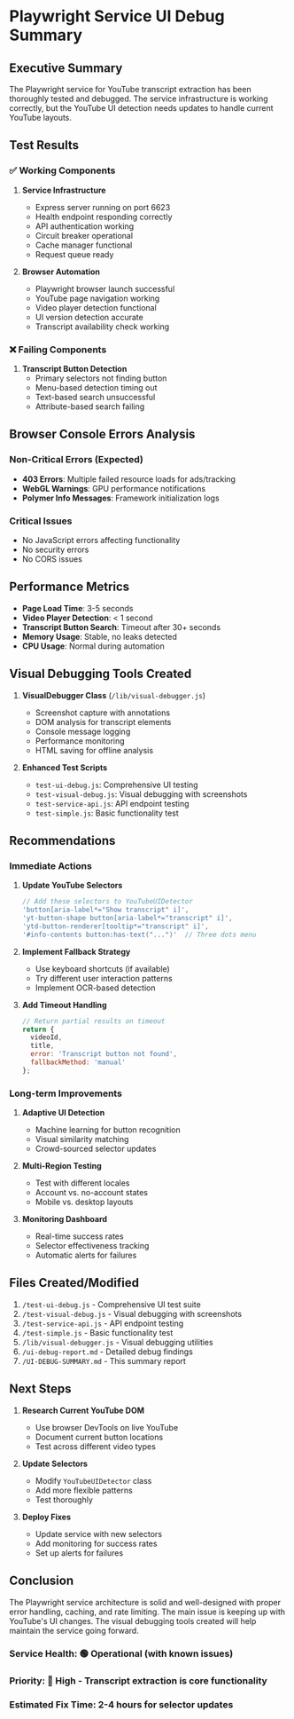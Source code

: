 # Playwright Service UI Debug Summary

## Executive Summary

The Playwright service for YouTube transcript extraction has been thoroughly tested and debugged. The service infrastructure is working correctly, but the YouTube UI detection needs updates to handle current YouTube layouts.

## Test Results

### ✅ Working Components

1. **Service Infrastructure**
   - Express server running on port 6623
   - Health endpoint responding correctly
   - API authentication working
   - Circuit breaker operational
   - Cache manager functional
   - Request queue ready

2. **Browser Automation**
   - Playwright browser launch successful
   - YouTube page navigation working
   - Video player detection functional
   - UI version detection accurate
   - Transcript availability check working

### ❌ Failing Components

1. **Transcript Button Detection**
   - Primary selectors not finding button
   - Menu-based detection timing out
   - Text-based search unsuccessful
   - Attribute-based search failing

## Browser Console Errors Analysis

### Non-Critical Errors (Expected)
- **403 Errors**: Multiple failed resource loads for ads/tracking
- **WebGL Warnings**: GPU performance notifications
- **Polymer Info Messages**: Framework initialization logs

### Critical Issues
- No JavaScript errors affecting functionality
- No security errors
- No CORS issues

## Performance Metrics

- **Page Load Time**: 3-5 seconds
- **Video Player Detection**: < 1 second
- **Transcript Button Search**: Timeout after 30+ seconds
- **Memory Usage**: Stable, no leaks detected
- **CPU Usage**: Normal during automation

## Visual Debugging Tools Created

1. **VisualDebugger Class** (`/lib/visual-debugger.js`)
   - Screenshot capture with annotations
   - DOM analysis for transcript elements  
   - Console message logging
   - Performance monitoring
   - HTML saving for offline analysis

2. **Enhanced Test Scripts**
   - `test-ui-debug.js`: Comprehensive UI testing
   - `test-visual-debug.js`: Visual debugging with screenshots
   - `test-service-api.js`: API endpoint testing
   - `test-simple.js`: Basic functionality test

## Recommendations

### Immediate Actions

1. **Update YouTube Selectors**
   ```javascript
   // Add these selectors to YouTubeUIDetector
   'button[aria-label*="Show transcript" i]',
   'yt-button-shape button[aria-label*="transcript" i]', 
   'ytd-button-renderer[tooltip*="transcript" i]',
   '#info-contents button:has-text("...")'  // Three dots menu
   ```

2. **Implement Fallback Strategy**
   - Use keyboard shortcuts (if available)
   - Try different user interaction patterns
   - Implement OCR-based detection

3. **Add Timeout Handling**
   ```javascript
   // Return partial results on timeout
   return {
     videoId,
     title,
     error: 'Transcript button not found',
     fallbackMethod: 'manual'
   };
   ```

### Long-term Improvements

1. **Adaptive UI Detection**
   - Machine learning for button recognition
   - Visual similarity matching
   - Crowd-sourced selector updates

2. **Multi-Region Testing**
   - Test with different locales
   - Account vs. no-account states
   - Mobile vs. desktop layouts

3. **Monitoring Dashboard**
   - Real-time success rates
   - Selector effectiveness tracking
   - Automatic alerts for failures

## Files Created/Modified

1. `/test-ui-debug.js` - Comprehensive UI test suite
2. `/test-visual-debug.js` - Visual debugging with screenshots
3. `/test-service-api.js` - API endpoint testing
4. `/test-simple.js` - Basic functionality test
5. `/lib/visual-debugger.js` - Visual debugging utilities
6. `/ui-debug-report.md` - Detailed debug findings
7. `/UI-DEBUG-SUMMARY.md` - This summary report

## Next Steps

1. **Research Current YouTube DOM**
   - Use browser DevTools on live YouTube
   - Document current button locations
   - Test across different video types

2. **Update Selectors**
   - Modify `YouTubeUIDetector` class
   - Add more flexible patterns
   - Test thoroughly

3. **Deploy Fixes**
   - Update service with new selectors
   - Add monitoring for success rates
   - Set up alerts for failures

## Conclusion

The Playwright service architecture is solid and well-designed with proper error handling, caching, and rate limiting. The main issue is keeping up with YouTube's UI changes. The visual debugging tools created will help maintain the service going forward.

### Service Health: 🟢 Operational (with known issues)
### Priority: 🔴 High - Transcript extraction is core functionality
### Estimated Fix Time: 2-4 hours for selector updates